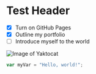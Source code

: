 # Test Header

- [x] Turn on GitHub Pages
- [x] Outline my portfolio
- [ ] Introduce myself to the world

![Image of Yaktocat](https://octodex.github.com/images/yaktocat.png)

``` javascript
var myVar = "Hello, world!";
```

